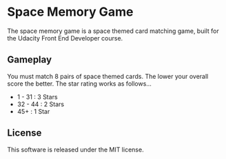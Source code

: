 # Space Memory Game #

The space memory game is a space themed card matching game, built for the Udacity Front End Developer course.

## Gameplay ##

You must match 8 pairs of space themed cards. The lower your overall score the better. The star rating works as follows...

* 1 - 31 : 3 Stars
* 32 - 44 : 2 Stars
* 45+ : 1 Star

## License ##

This software is released under the MIT license.